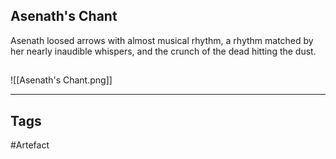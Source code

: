 ## Asenath's Chant
Asenath loosed arrows with almost musical rhythm,
a rhythm matched by her nearly inaudible whispers,
and the crunch of the dead hitting the dust.
## 
![[Asenath's Chant.png]]

---
## Tags
#Artefact